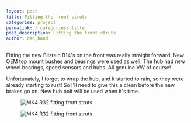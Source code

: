 ```yaml
---
layout: post
title: Fitting the front struts 
categories: project 
permalink: /:categories/:title
post_description: Fitting the front struts 
author: dan_hand
---
```


Fitting the new Bilstein B14's on the front was really straight forward. New OEM top mount bushes and bearings were used as well. The hub had new wheel bearings, speed sensors and hubs. All genuine VW of course!

Unfortunately, I forgot to wrap the hub, and it started to rain, so they were already starting to rust! So I'll need to give this a clean before the new brakes go on. New hub bolt will be used when it's time.

<figure class="full-img"><img src="/assets/images/fitting-front-struts-1.jpeg" alt="MK4 R32 fitting front struts"></figure>
<figure class="full-img"><img src="/assets/images/fitting-front-struts-2.jpeg" alt="MK4 R32 fitting front struts"></figure>

